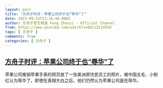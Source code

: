 ```yaml
---
layout: post
title: "方舟子时评：苹果公司终于也“辱华”了"
date: 2023-09-22T13:16:44.000Z
author: 方舟子官方频道 Fang Zhouzi - Official Channel
from: https://www.youtube.com/watch?v=Qmt1ZtzVO3U
tags: [ 方舟子 ]
comments: True
categories: [ 方舟子 ]
---
```

<!--1695388604000-->
[方舟子时评：苹果公司终于也“辱华”了](https://www.youtube.com/watch?v=Qmt1ZtzVO3U)
------

<div>
苹果公司推销苹果手表的网页放了一张美洲原住民员工的照片，被中国五毛、小粉红认为辱华了。即使在真相大白之后，他们仍然认为苹果公司是在辱华。
</div>
